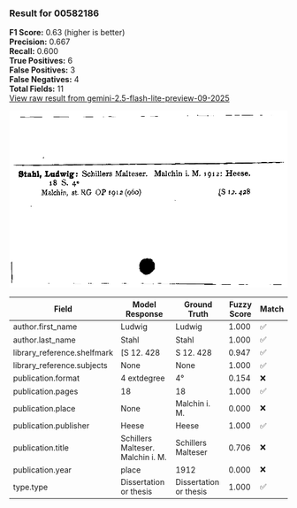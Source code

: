 ### Result for 00582186
**F1 Score:** 0.63 (higher is better)<br>**Precision:** 0.667<br>**Recall:** 0.600<br>**True Positives:** 6<br>**False Positives:** 3<br>**False Negatives:** 4<br>**Total Fields:** 11<br>[View raw result from gemini-2.5-flash-lite-preview-09-2025](https://github.com/RISE-UNIBAS/humanities_data_benchmark/blob/main/results/2025-10-01/T0216/request_T0216_00582186.json)

<img src="https://github.com/RISE-UNIBAS/humanities_data_benchmark/blob/main/benchmarks/zettelkatalog/images/00582186.jpg?raw=true" alt="00582186" width="600px">

| Field | Model Response | Ground Truth | Fuzzy Score | Match |
|-------|----------------|--------------|-------------|-------|
| author.first_name | Ludwig | Ludwig | 1.000 | ✅ |
| author.last_name | Stahl | Stahl | 1.000 | ✅ |
| library_reference.shelfmark | [S 12. 428 | S 12. 428 | 0.947 | ✅ |
| library_reference.subjects | None | None | 1.000 | ✅ |
| publication.format | 4	extdegree | 4° | 0.154 | ❌ |
| publication.pages | 18 | 18 | 1.000 | ✅ |
| publication.place | None | Malchin i. M. | 0.000 | ❌ |
| publication.publisher | Heese | Heese | 1.000 | ✅ |
| publication.title | Schillers Malteser. Malchin i. M. | Schillers Malteser | 0.706 | ❌ |
| publication.year | place | 1912 | 0.000 | ❌ |
| type.type | Dissertation or thesis | Dissertation or thesis | 1.000 | ✅ |

